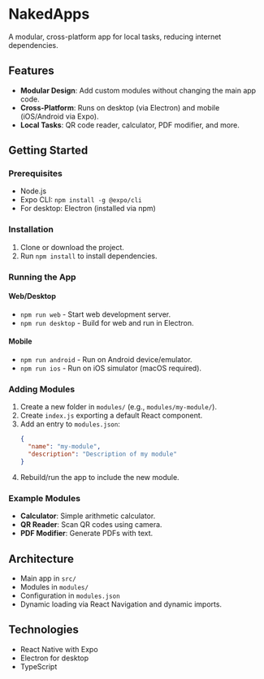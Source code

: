# NakedApps

A modular, cross-platform app for local tasks, reducing internet dependencies.

## Features
- **Modular Design**: Add custom modules without changing the main app code.
- **Cross-Platform**: Runs on desktop (via Electron) and mobile (iOS/Android via Expo).
- **Local Tasks**: QR code reader, calculator, PDF modifier, and more.

## Getting Started

### Prerequisites
- Node.js
- Expo CLI: `npm install -g @expo/cli`
- For desktop: Electron (installed via npm)

### Installation
1. Clone or download the project.
2. Run `npm install` to install dependencies.

### Running the App

#### Web/Desktop
- `npm run web` - Start web development server.
- `npm run desktop` - Build for web and run in Electron.

#### Mobile
- `npm run android` - Run on Android device/emulator.
- `npm run ios` - Run on iOS simulator (macOS required).

### Adding Modules
1. Create a new folder in `modules/` (e.g., `modules/my-module/`).
2. Create `index.js` exporting a default React component.
3. Add an entry to `modules.json`:
   ```json
   {
     "name": "my-module",
     "description": "Description of my module"
   }
   ```
4. Rebuild/run the app to include the new module.

### Example Modules
- **Calculator**: Simple arithmetic calculator.
- **QR Reader**: Scan QR codes using camera.
- **PDF Modifier**: Generate PDFs with text.

## Architecture
- Main app in `src/`
- Modules in `modules/`
- Configuration in `modules.json`
- Dynamic loading via React Navigation and dynamic imports.

## Technologies
- React Native with Expo
- Electron for desktop
- TypeScript